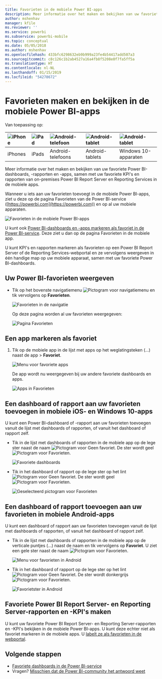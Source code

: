 ```yaml
---
title: Favorieten in de mobiele Power BI-apps
description: Meer informatie over het maken en bekijken van uw favoriete Power BI-dashboards, -rapporten en -apps, plus rapporten en KPI's van Power BI Report Server en Reporting Services in de mobiele apps.
author: mshenhav
manager: kfile
ms.reviewer: ''
ms.service: powerbi
ms.subservice: powerbi-mobile
ms.topic: conceptual
ms.date: 05/05/2018
ms.author: mshenhav
ms.openlocfilehash: 433bfc6298632eb9b999a23fe4b54417add507a3
ms.sourcegitcommit: c8c126c1b2ab4527a16a4fb8f5208e0f7fa5ff5a
ms.translationtype: HT
ms.contentlocale: nl-NL
ms.lasthandoff: 01/15/2019
ms.locfileid: "54278672"
---
```

# <a name="make-and-view-favorites-in-the-power-bi-mobile-apps"></a>Favorieten maken en bekijken in de mobiele Power BI-apps
Van toepassing op:

| ![iPhone](./media/mobile-apps-favorites/iphone-logo-50-px.png) | ![iPad](./media/mobile-apps-favorites/ipad-logo-50-px.png) | ![Android-telefoon](./media/mobile-apps-favorites/android-phone-logo-50-px.png) | ![Android-tablet](./media/mobile-apps-favorites/android-tablet-logo-50-px.png) | ![Android-tablet](./media/mobile-apps-favorites/win-10-logo-50-px.png) |
|:--- |:--- |:--- |:--- |:--- |
| iPhones |iPads |Android-telefoons |Android-tablets |Windows 10-apparaten |

Meer informatie over het maken en bekijken van uw favoriete Power BI-dashboards, -rapporten en -apps, samen met uw favoriete KPI's en rapporten van on-premises Power BI Report Server en Reporting Services in de mobiele apps.

Wanneer u iets aan uw favorieten toevoegt in de mobiele Power BI-apps, ziet u deze op de pagina Favorieten van de Power BI-service ([https://powerbi.com](https://powerbi.com)) en op al uw mobiele apparaten. 

![Favorieten in de mobiele Power BI-apps](./media/mobile-apps-favorites/power-bi-android-favorites-reports.png)


U kunt ook [Power BI-dashboards en -apps markeren als favoriet in de Power BI-service](../end-user-favorite.md). Deze ziet u dan op de pagina Favorieten in de mobiele app.

U kunt KPI's en rapporten markeren als favorieten op een Power BI Report Server of de Reporting Services-webportal en ze vervolgens weergeven in één handige map op uw mobiele apparaat, samen met uw favoriete Power BI-dashboards.

## <a name="view-your-power-bi-favorites"></a>Uw Power BI-favorieten weergeven
* Tik op het bovenste navigatiemenu ![Pictogram voor navigatiemenu](./media/mobile-apps-favorites/power-bi-iphone-global-nav-button.png) en tik vervolgens op **Favorieten**.
  
  ![Favorieten in de navigatie](./media/mobile-apps-favorites/power-bi-ipad-faves-pbi-report-server.png)
  
  Op deze pagina worden al uw favorieten weergegeven:
  
  ![Pagina Favorieten](./media/mobile-apps-favorites/power-bi-ipad-favorites.png)

## <a name="make-an-app-a-favorite"></a>Een app markeren als favoriet
1. Tik op de mobiele app in de lijst met apps op het weglatingsteken (...) naast de app > **Favoriet**.
   
    ![Menu voor favoriete apps](./media/mobile-apps-favorites/power-bi-android-favorite-app-ellipsis.png)
   
    De app wordt nu weergegeven bij uw andere favoriete dashboards en apps.
   
    ![Apps in Favorieten](./media/mobile-apps-favorites/power-bi-android-favorite-apps.png)

## <a name="make-a-dashboard-or-report-a-favorite-in-the-ios-and-windows-10-mobile-apps"></a>Een dashboard of rapport aan uw favorieten toevoegen in mobiele iOS- en Windows 10-apps
U kunt een Power BI-dashboard of -rapport aan uw favorieten toevoegen vanuit de lijst met dashboards of rapporten, of vanuit het dashboard of rapport zelf.

* Tik in de lijst met dashboards of rapporten in de mobiele app op de lege ster naast de naam ![Pictogram voor Geen favoriet](./././media/mobile-apps-favorites/power-bi-mobile-not-favorite-icon.png). De ster wordt geel ![Pictogram voor Favorieten](./././media/mobile-apps-favorites/power-bi-mobile-yes-favorite-icon.png).
  
    ![Favoriete dashboards](./media/mobile-apps-favorites/power-bi-mobile-make-dashboard-favorite.png)
* Tik in het dashboard of rapport op de lege ster op het lint ![Pictogram voor Geen favoriet](./././media/mobile-apps-favorites/power-bi-mobile-not-favorite-icon.png). De ster wordt geel ![Pictogram voor Favorieten](./././media/mobile-apps-favorites/power-bi-mobile-yes-favorite-icon.png).
  
    ![Geselecteerd pictogram voor Favorieten](./media/mobile-apps-favorites/power-bi-mobile-favorite-selected.png)

## <a name="make-a-dashboard-or-report-a-favorite-in-the-android-mobile-apps"></a>Een dashboard of rapport toevoegen aan uw favorieten in mobiele Android-apps
U kunt een dashboard of rapport aan uw favorieten toevoegen vanuit de lijst met dashboards of rapporten, of vanuit het dashboard of rapport zelf.

* Tik in de lijst met dashboards of rapporten in de mobiele app op de verticale puntjes (...) naast de naam en tik vervolgens op **Favoriet**. U ziet een gele ster naast de naam ![Pictogram voor Favorieten](./././media/mobile-apps-favorites/power-bi-mobile-yes-favorite-icon.png).
  
    ![Menu voor favorieten in Android](./media/mobile-apps-favorites/power-bi-android-make-favorite.png)
* Tik in het dashboard of rapport op de lege ster op het lint ![Pictogram voor Geen favoriet](./././media/mobile-apps-favorites/power-bi-mobile-not-favorite-icon.png). De ster wordt donkergrijs ![Pictogram voor Favorieten](./media/mobile-apps-favorites/power-bi-android-favorite-icon.png).
  
    ![Favorietster in Android](./media/mobile-apps-favorites/power-bi-android-favorite-in-dashboard.png)

## <a name="make-favorite-power-bi-report-server-and-reporting-services-reports-and-kpis"></a>Favoriete Power BI Report Server- en Reporting Server-rapporten en -KPI's maken
U kunt uw favoriete Power BI Report Server- en Reporting Server-rapporten en -KPI's bekijken in de mobiele Power BI-apps. U kunt deze echter niet als favoriet markeren in de mobiele apps. U [labelt ze als favorieten in de webportal](../../report-server/tutorial-explore-report-server-web-portal.md#tag-your-favorites). 

## <a name="next-steps"></a>Volgende stappen
* [Favoriete dashboards in de Power BI-service](../end-user-favorite.md) 
* Vragen? [Misschien dat de Power BI-community het antwoord weet](http://community.powerbi.com/)

